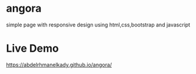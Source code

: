 # angora

simple page with responsive design using html,css,bootstrap and javascript 

# Live Demo
https://abdelrhmanelkady.github.io/angora/
